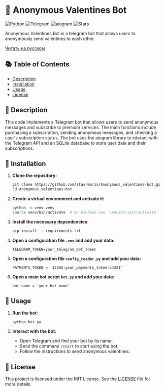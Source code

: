 # 💌 Anonymous Valentines Bot

![Python](https://img.shields.io/badge/Python-3.x-blue.svg)
![Telegram](https://img.shields.io/badge/Telegram-Bot-blue.svg)
![aiogram](https://img.shields.io/badge/aiogram-3.x-green.svg)
![Stars](https://img.shields.io/github/stars/stavrmoris/Anonymous_valentines-bot)

Anonymous Valentines Bot is a telegram bot that allows users to anonymously send valentines to each other.

[Читать на русском](README_RU.md)

## 📚 Table of Contents

- [Description](#-description)
- [Installation](#-installation)
- [Usage](#-usage)
- [License](#-license)

## 📜 Description

This code implements a Telegram bot that allows users to send anonymous messages and subscribe to premium services. The main functions include purchasing a subscription, sending anonymous messages, and checking a user's subscription status. The bot uses the aiogram library to interact with the Telegram API and an SQLite database to store user data and their subscriptions.

## 🔧 Installation

1. **Clone the repository:**
    ```bash
    git clone https://github.com/stavrmoris/Anonymous_valentines-bot.git
    cd Anonymous_valentines-bot
    ```

2. **Create a virtual environment and activate it:**
    ```bash
    python -m venv venv
    source venv/bin/activate  # on Windows use `venv\Scripts\activate`
    ```

3. **Install the necessary dependencies:**
    ```bash
    pip install -r requirements.txt
    ```

4. **Open a configuration file `.env` and add your data:**
    ```
    TELEGRAM_TOKEN=your_telegram_bot_token
    ```

5. **Open a configuration file `config_reader.py` and add your data:**
    ```
    PAYMENTS_TOKEN = '12345:your_payments_token:54321'
    ```

5. **Open a main bot script `bot.py` and add your data:**
    ```
    bot_name = 'your bot name'
    ```

## 🚀 Usage

1. **Run the bot:**
    ```bash
    python bot.py
    ```

2. **Interact with the bot:**
   - Open Telegram and find your bot by its name.
   - Send the command `/start` to start using the bot.
   - Follow the instructions to send anonymous valentines.
  

## 📄 License

This project is licensed under the MIT License. See the [LICENSE](LICENSE) file for more details.
